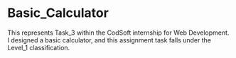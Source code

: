 # Basic_Calculator
This represents Task_3 within the CodSoft internship for Web Development. I designed a basic calculator, and this assignment task falls under the Level_1 classification.
